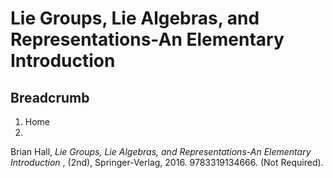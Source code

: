 #  Lie Groups, Lie Algebras, and Representations-An Elementary Introduction

## Breadcrumb

  1. Home
  2. 

Brian Hall, _Lie Groups, Lie Algebras, and Representations-An Elementary
Introduction_ , (2nd), Springer-Verlag, 2016. 9783319134666. (Not Required).


